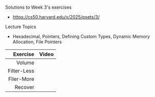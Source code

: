 Solutions to Week 3's exercises
* https://cs50.harvard.edu/x/2025/psets/3/

Lecture Topics
* Hexadecimal, Pointers, Defining Custom Types, Dynamic Memory Allocation, File Pointers


|    Exercise    |                       Video                        |
|---------------:|----------------------------------------------------|
| Volume         |                                                    |
| Filter-Less    |                                                    |
| Filer-More     |                                                    |
| Recover        |                                                    |

